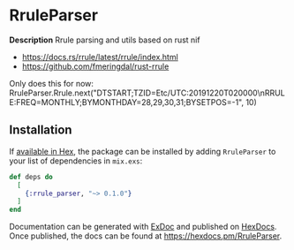 # RruleParser

**Description**
Rrule parsing and utils based on rust nif

- https://docs.rs/rrule/latest/rrule/index.html
- https://github.com/fmeringdal/rust-rrule

Only does this for now: RruleParser.Rrule.next("DTSTART;TZID=Etc/UTC:20191220T020000\nRRULE:FREQ=MONTHLY;BYMONTHDAY=28,29,30,31;BYSETPOS=-1", 10)
## Installation

If [available in Hex](https://hex.pm/docs/publish), the package can be installed
by adding `RruleParser` to your list of dependencies in `mix.exs`:

```elixir
def deps do
  [
    {:rrule_parser, "~> 0.1.0"}
  ]
end
```

Documentation can be generated with [ExDoc](https://github.com/elixir-lang/ex_doc)
and published on [HexDocs](https://hexdocs.pm). Once published, the docs can
be found at <https://hexdocs.pm/RruleParser>.

